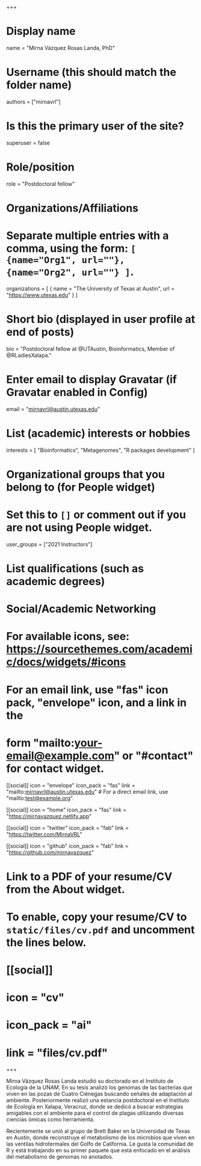 +++
# Display name
name = "Mirna Vázquez Rosas Landa, PhD"

# Username (this should match the folder name)
authors = ["mirnavrl"]

# Is this the primary user of the site?
superuser = false

# Role/position
role = "Postdoctoral fellow"

# Organizations/Affiliations
#   Separate multiple entries with a comma, using the form: `[ {name="Org1", url=""}, {name="Org2", url=""} ]`.
organizations = [ { name = "The University of Texas at Austin", url = "https://www.utexas.edu" } ]

# Short bio (displayed in user profile at end of posts)
bio = "Postdoctoral fellow at @UTAustin, Bioinformatics, Member of @RLadiesXalapa."

# Enter email to display Gravatar (if Gravatar enabled in Config)
email = "mirnavrl@austin.utexas.edu"

# List (academic) interests or hobbies
interests = [
  "Bioinformatics",
  "Metagenomes",
  "R packages development"
]

# Organizational groups that you belong to (for People widget)
#   Set this to `[]` or comment out if you are not using People widget.
user_groups = ["2021 Instructors"]

# List qualifications (such as academic degrees)

# Social/Academic Networking
# For available icons, see: https://sourcethemes.com/academic/docs/widgets/#icons
#   For an email link, use "fas" icon pack, "envelope" icon, and a link in the
#   form "mailto:your-email@example.com" or "#contact" for contact widget.

[[social]]
  icon = "envelope"
  icon_pack = "fas"
  link = "mailto:mirnavrl@austin.utexas.edu"  # For a direct email link, use "mailto:test@example.org".

[[social]]
  icon = "home"
  icon_pack = "fas"
  link = "https://mirnavazquez.netlify.app"

[[social]]
  icon = "twitter"
  icon_pack = "fab"
  link = "https://twitter.com/MirnaVRL"

[[social]]
  icon = "github"
  icon_pack = "fab"
  link = "https://github.com/mirnavazquez"

# Link to a PDF of your resume/CV from the About widget.
# To enable, copy your resume/CV to `static/files/cv.pdf` and uncomment the lines below.
# [[social]]
#   icon = "cv"
#   icon_pack = "ai"
#   link = "files/cv.pdf"

+++

Mirna Vázquez Rosas Landa estudió su doctorado en el Instituto de Ecología de la UNAM. En su tesis analizó los genomas de las bacterias que viven en las pozas de Cuatro Ciénegas buscando señales de adaptación al ambiente. Posteriormente realizó una estancia postdoctoral en el Instituto de Ecología en Xalapa, Veracruz, donde se dedicó a buscar estrategias amigables con el ambiente para el control de plagas utilizando diversas ciencias ómicas como herramienta.

Recientemente se unió al grupo de Brett Baker en la Universidad de Texas en Austin, donde reconstruye el metabolismo de los microbios que viven en las ventilas hidrotermales del Golfo de California. Le gusta la comunidad de R y está trabajando en su primer paquete que está enfocado en el análisis del metabolismo de genomas no anotados.


